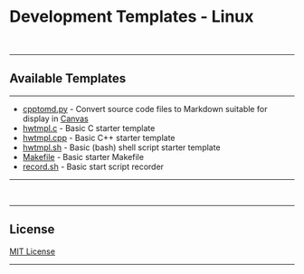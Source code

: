 # Development Templates - Linux

<br>
<hr>

## Available Templates

<hr>

* [cpptomd.py](cpptomd.py) - Convert source code files to Markdown suitable for display in [Canvas](https://www.instructure.com/canvas/)
* [hwtmpl.c](hwtmpl.c) - Basic C starter template
* [hwtmpl.cpp](hwtmpl.cpp) - Basic C++ starter template
* [hwtmpl.sh](hwtmp.sh) - Basic (bash) shell script starter template
* [Makefile](Makefile) - Basic starter Makefile
* [record.sh](record.sh) - Basic start script recorder

<hr>
<br>
<hr>

## License

[MIT License](LICENSE)
<hr>
